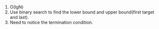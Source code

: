 1. O(lgN)
2. Use binary search to find the lower bound and upper bound(first target and last).
3. Need to notice the termination condition.